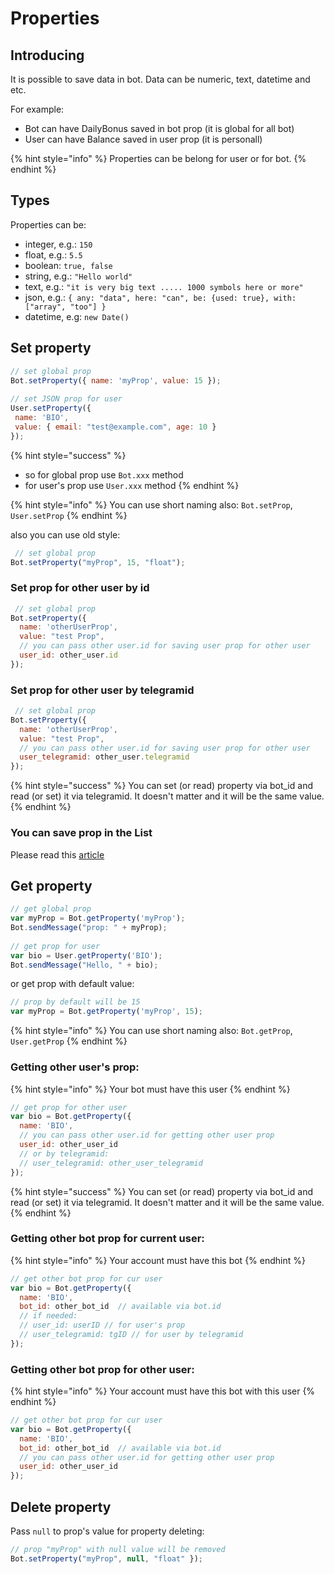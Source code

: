 # Properties

## Introducing

It is possible to save data in bot. Data can be numeric, text, datetime and etc.

For example:

* Bot can have DailyBonus saved in bot prop (it is global for all bot)
* User can have Balance saved in user prop (it is personall)

{% hint style="info" %}
Properties can be belong for user or for bot.
{% endhint %}

## Types

Properties can be:

* integer, e.g.: `150`
* float, e.g.: `5.5`&#x20;
* boolean: `true, false`
* string, e.g.: `"Hello world"`
* text, e.g.: `"it is very big text ..... 1000 symbols here or more"`
* json, e.g.: `{ any: "data", here: "can", be: {used: true}, with: ["array", "too"] }`
* datetime, e.g: `new Date()`



## Set property

```javascript
// set global prop
Bot.setProperty({ name: 'myProp', value: 15 });
 
// set JSON prop for user
User.setProperty({
 name: 'BIO',
 value: { email: "test@example.com", age: 10 }
});
```

{% hint style="success" %}
* so for global prop use `Bot.xxx` method
* for user's prop use `User.xxx` method
{% endhint %}

{% hint style="info" %}
You can use short naming also: `Bot.setProp`, `User.setProp`
{% endhint %}

also you can use old style:

```javascript
 // set global prop
Bot.setProperty("myProp", 15, "float");
```

### Set prop for other user by id

```javascript
 // set global prop
Bot.setProperty({
  name: 'otherUserProp',
  value: "test Prop",
  // you can pass other user.id for saving user prop for other user
  user_id: other_user.id
});
```

### Set prop for other user by telegramid

```javascript
 // set global prop
Bot.setProperty({
  name: 'otherUserProp',
  value: "test Prop",
  // you can pass other user.id for saving user prop for other user
  user_telegramid: other_user.telegramid
});
```

{% hint style="success" %}
You can set (or read) property via bot\_id and read (or set) it via telegramid. It doesn't matter and it will be the same value.
{% endhint %}

### You can save prop in the List

Please read this [article](lists/)



## Get property

```javascript
// get global prop
var myProp = Bot.getProperty('myProp');
Bot.sendMessage("prop: " + myProp);
 
// get prop for user
var bio = User.getProperty('BIO');
Bot.sendMessage("Hello, " + bio);
```

or get prop with default value:

```javascript
// prop by default will be 15
var myProp = Bot.getProperty('myProp', 15);
```

{% hint style="info" %}
You can use short naming also: `Bot.getProp`, `User.getProp`
{% endhint %}

### Getting other user's prop:

{% hint style="info" %}
Your bot must have this user
{% endhint %}

```javascript
// get prop for other user
var bio = Bot.getProperty({
  name: 'BIO',
  // you can pass other user.id for getting other user prop
  user_id: other_user_id
  // or by telegramid:
  // user_telegramid: other_user_telegramid
});
```

{% hint style="success" %}
You can set (or read) property via bot\_id and read (or set) it via telegramid. It doesn't matter and it will be the same value.
{% endhint %}

###

### Getting other bot prop for current user:

{% hint style="info" %}
Your account must have this bot
{% endhint %}

```javascript
// get other bot prop for cur user
var bio = Bot.getProperty({
  name: 'BIO',
  bot_id: other_bot_id  // available via bot.id
  // if needed:
  // user_id: userID // for user's prop
  // user_telegramid: tgID // for user by telegramid
});
```



### Getting other bot prop for other user:

{% hint style="info" %}
Your account must have this bot with this user
{% endhint %}

```javascript
// get other bot prop for cur user
var bio = Bot.getProperty({
  name: 'BIO',
  bot_id: other_bot_id  // available via bot.id
  // you can pass other user.id for getting other user prop
  user_id: other_user_id
});
```



## Delete property

Pass `null` to prop's value for property deleting:

```javascript
// prop "myProp" with null value will be removed
Bot.setProperty("myProp", null, "float" });
```



